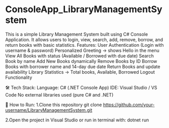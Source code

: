 # ConsoleApp_LibraryManagementSystem
This is a simple Library Management System built using C# Console Application. It allows users to login, view, search, add, remove, borrow, and return books with basic statistics.
Features:
User Authentication (Login with username & password)
Personalized Greeting → shows Hello <username> in the menu
View All Books with status (Available / Borrowed with due date)
Search Book by name
Add New Books dynamically
Remove Books by ID
Borrow Books with borrower name and 14-day due date
Return Books and update availability
Library Statistics → Total books, Available, Borrowed
Logout Functionality

🛠️ Tech Stack:
Language: C# (.NET Console App)
IDE: Visual Studio / VS Code
No external libraries used (pure C# and .NET)

🚀 How to Run:
1.Clone this repository
git clone https://github.com/your-username/LibraryManagementSystem.git

2.Open the project in Visual Studio or run in terminal with:
dotnet run
